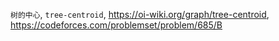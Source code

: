 `树的中心`, `tree-centroid`, https://oi-wiki.org/graph/tree-centroid, https://codeforces.com/problemset/problem/685/B